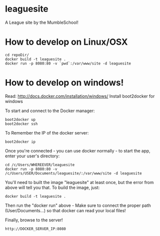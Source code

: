 leaguesite
==========

A League site by the MumbleSchool!

How to develop on Linux/OSX
=======
    cd repoDir/
    docker build -t leaguesite .
    docker run -p 8080:80 -v `pwd`:/var/www/site -d leaguesite

How to develop on windows!
=======
Read: http://docs.docker.com/installation/windows/
Install boot2docker for windows


To start and connect to the Docker manager:

    boot2docker up
    boot2docker ssh

To Remember the IP of the docker server:

    boot2docker ip

Once you're connected - you can use docker normally - to start the app, enter your user's directory:

    cd /c/Users/WHEREEVER/leaguesite
    docker run -p 8080:80 -v /c/Users/USER/Documents/leaguesite/:/var/www/site -d leaguesite

You'll need to built the image "leaguesite" at least once, but the error from above will tell you that. To build the image, just:

    docker build -t leaguesite .

Then run the "docker run" above - Make sure to connect the proper path (User/Documents...) so that docker can read your local files!

Finally, browse to the server!

    http://DOCKER_SERVER_IP:8080